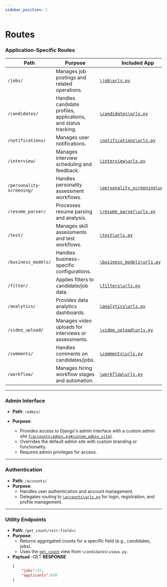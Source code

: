 ```yaml
---
sidebar_position: 1
---
```


# Routes


### Application-Specific Routes

| Path                     | Purpose                                                                 | Included App       |
|--------------------------|-------------------------------------------------------------------------|--------------------|
| `/jobs/`             | Manages job postings and related operations.                           | [`\job\urls.py`](/docs/backend/job/endpoints.md)             |
| `/candidates/`           | Handles candidate profiles, applications, and status tracking.         | [`\candidates\urls.py`](/docs/backend/candidates/endpoints.md)  |
| `/notifications/`        | Manages user notifications.                                            | [`\notifications\urls.py`](/docs/backend/notifications/endpoints.md) |
| `/interview/`            | Manages interview scheduling and feedback.                             | [`\interview\urls.py`](/docs/backend/interview/endpoints.md)   |
| `/personality-screening/`| Handles personality assessment workflows.                              | [`\personality_screening\urls.py`](/docs/backend/personality%20screening/endpoints.md) |
| `/resume_parser/`        | Processes resume parsing and analysis.                                 | [`\resume_parser\urls.py`](/docs/backend/resume%20parser/endpoints.md) |
| `/test/`                 | Manages skill assessments and test workflows.                          | [`\test\urls.py`](/docs/backend/test/endpoints.md)        |
| `/business_models/`      | Handles business-specific configurations.                              | [`\business_models\urls.py`](/docs/backend/business%20model/endpoints.md) |
| `/filter/`               | Applies filters to candidate/job data.                                 | [`\filters\urls.py`](/docs/backend/filters/endpoints.md)     |
| `/analytics/`            | Provides data analytics dashboards.                                    | [`\analytics\urls.py`](/docs/backend/filters/endpoints.md)   |
| `/video_upload/`         | Manages video uploads for interviews or assessments.                   | [`\video_upload\urls.py`](/docs/backend/video%20upload/endpoints.md) |
| `/comments/`             | Handles comments on candidates/jobs.                                   | [`\comments\urls.py`](/docs/backend/comments/endpoints.md)    |
| `/workflow/`             | Manages hiring workflow stages and automation.                         | [`\workflow\urls.py`](/docs/backend/workflow/endpoints.md)    |

---

### Admin Interface
- **Path**: `/admin/`
- **Purpose**: 

    - Provides access to Django's admin interface with a custom admin site [(`\accounts\admin.py#custom_admin_site`)](/docs/backend/accounts/admin.md).
    - Overrides the default admin site with custom branding or functionality.
    - Requires admin privileges for access.

---

### Authentication
- **Path**: `/accounts/`
- **Purpose**:
    - Handles user authentication and account management.
    - Delegates routing to [`\accounts\urls.py`](/docs/backend/accounts/endpoints.md) for login, registration, and profile management.

---

### Utility Endpoints
- **Path**: `/get_count/<str:field>/`
- **Purpose**: 
    - Returns aggregated counts for a specific field (e.g., candidates, jobs).
    - Uses the [`get_count`](/docs/backend/candidates/endpoints#get_count) view from `\candidates\views.py`.
- **Payload**
    -GET
    **RESPONSE**
    ```json
    {
        "jobs":37,
        "applicants":870
    }
    ```